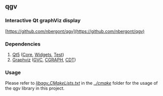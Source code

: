 ## qgv

### Interactive Qt graphViz display
[https://github.com/nbergont/qgv](https://github.com/nbergont/qgv)

### Dependencies
1. [Qt5](https://doc.qt.io/qt-5/index.html) ([Core](https://doc.qt.io/qt-5/qtcore-index.html), [Widgets](https://doc.qt.io/qt-5/qtwidgets-index.html), [Test](https://doc.qt.io/qt-5/qttest-index.html))
2. [Graphviz](https://graphviz.org/) ([GVC](https://graphviz.org/pdf/gvc.3.pdf), [CGRAPH](https://graphviz.org/pdf/cgraph.3.pdf), [CDT](https://graphviz.org/pdf/cdt.3.pdf))

### Usage
Please refer to [*libqgv_CMakeLists.txt*](https://github.com/suuman/pepper_navigation/blob/main/cmake/libqgv_CMakeLists.txt) in the [*../cmake*](https://github.com/suuman/pepper_navigation/tree/main/cmake) folder for the usage of the qgv library in this project.



